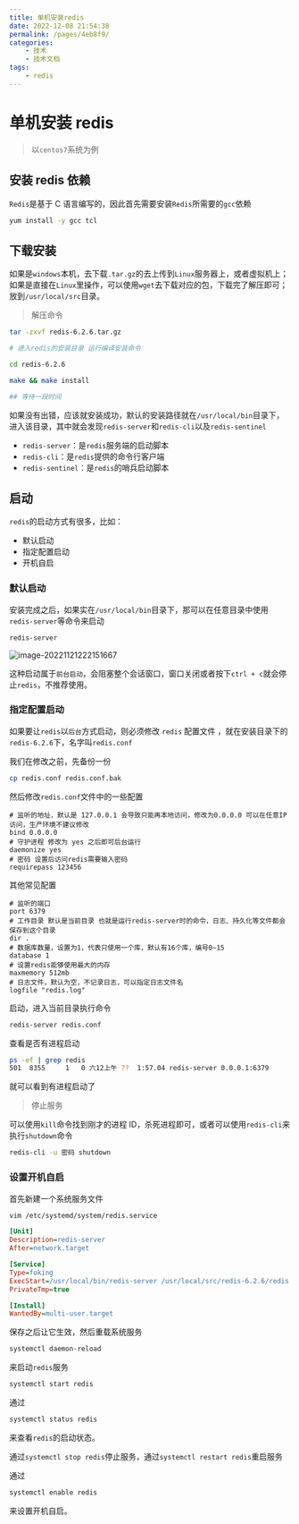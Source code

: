 ```yaml
---
title: 单机安装redis
date: 2022-12-08 21:54:38
permalink: /pages/4eb8f9/
categories:
    - 技术
    - 技术文档
tags:
    - redis
---
```


# 单机安装 redis

> 以`centos7`系统为例

## 安装 redis 依赖

`Redis`是基于 C 语言编写的，因此首先需要安装`Redis`所需要的`gcc`依赖

```bash
yum install -y gcc tcl
```

## 下载安装

如果是`windows`本机，去下载`.tar.gz`的去上传到`Linux`服务器上，或者虚拟机上；如果是直接在`Linux`里操作，可以使用`wget`去下载对应的包，下载完了解压即可；放到`/usr/local/src`目录。

> 解压命令

```bash
tar -zxvf redis-6.2.6.tar.gz

# 进入redis的安装目录 运行编译安装命令

cd redis-6.2.6

make && make install

## 等待一段时间
```

如果没有出错，应该就安装成功，默认的安装路径就在`/usr/local/bin`目录下，进入该目录，其中就会发现`redis-server`和`redis-cli`以及`redis-sentinel`

-   `redis-server`：是`redis`服务端的启动脚本
-   `redis-cli`：是`redis`提供的命令行客户端
-   `redis-sentinel`：是`redis`的哨兵启动脚本

## 启动

`redis`的启动方式有很多，比如：

-   默认启动
-   指定配置启动
-   开机自启

### 默认启动

安装完成之后，如果实在`/usr/local/bin`目录下，那可以在任意目录中使用`redis-server`等命令来启动

```bash
redis-server
```

![image-20221121222151667](https://virusoss.oss-cn-shanghai.aliyuncs.com/images/image-20221121222151667.png)

这种启动属于`前台启动`，会阻塞整个会话窗口，窗口关闭或者按下`ctrl + c`就会停止`redis`，不推荐使用。

### 指定配置启动

如果要让`redis`以`后台`方式启动，则必须修改 `redis` 配置文件 ，就在安装目录下的`redis-6.2.6`下，名字叫`redis.conf`

我们在修改之前，先备份一份

```bash
cp redis.conf redis.conf.bak
```

然后修改`redis.conf`文件中的一些配置

```properties
# 监听的地址，默认是 127.0.0.1 会导致只能再本地访问，修改为0.0.0.0 可以在任意IP访问，生产环境不建议修改
bind 0.0.0.0
# 守护进程 修改为 yes 之后即可后台运行
daemonize yes
# 密码 设置后访问redis需要输入密码
requirepass 123456
```

其他常见配置

```properties
# 监听的端口
port 6379
# 工作目录 默认是当前目录 也就是运行redis-server时的命令，日志、持久化等文件都会保存到这个目录
dir .
# 数据库数量，设置为1，代表只使用一个库，默认有16个库，编号0~15
database 1
# 设置redis能够使用最大的内存
maxmemory 512mb
# 日志文件，默认为空，不记录日志，可以指定日志文件名
logfile "redis.log"
```

启动，进入当前目录执行命令

```bash
redis-server redis.conf
```

查看是否有进程启动

```bash
ps -ef | grep redis
501  8355     1   0 六12上午 ??  1:57.04 redis-server 0.0.0.1:6379
```

就可以看到有进程启动了

> 停止服务

可以使用`kill`命令找到刚才的进程 ID，杀死进程即可，或者可以使用`redis-cli`来执行`shutdown`命令

```bash
redis-cli -u 密码 shutdown
```

### 设置开机自启

首先新建一个系统服务文件

```bash
vim /etc/systemd/system/redis.service
```

```ini
[Unit]
Description=redis-server
After=network.target

[Service]
Type=foking
ExecStart=/usr/local/bin/redis-server /usr/local/src/redis-6.2.6/redis.conf
PrivateTmp=true

[Install]
WantedBy=multi-user.target
```

保存之后让它生效，然后重载系统服务

```bash
systemctl daemon-reload
```

来启动`redis`服务

```bash
systemctl start redis
```

通过

```bash
systemctl status redis
```

来查看`redis`的启动状态。

通过`systemctl stop redis`停止服务，通过`systemctl restart redis`重启服务

通过

```bash
systemctl enable redis
```

来设置开机自启。
